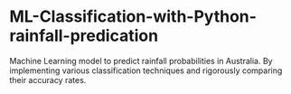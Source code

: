 # ML-Classification-with-Python-rainfall-predication
Machine Learning model to predict rainfall probabilities in Australia. By implementing various classification techniques and rigorously comparing their accuracy rates.
